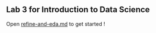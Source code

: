 ## Lab 3 for Introduction to Data Science

Open [refine-and-eda.md](https://github.com/amplab/datascience-sp14/blob/master/lab3/refine-and-eda.md) to get started !
